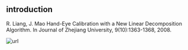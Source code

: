 ## introduction
R. Liang, J. Mao Hand-Eye Calibration with a New Linear Decomposition Algorithm. In Journal of Zhejiang University, 9(10):1363-1368, 2008.

![url](http://math.loyola.edu/~mili/Calibration/)
